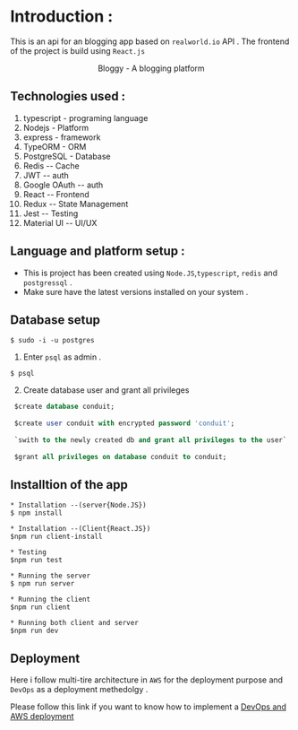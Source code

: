 # Introduction :
This is an api for an blogging app based on `realworld.io` API . The frontend of the project is build using `React.js`

<p align="center">Bloggy - A blogging platform</p>


## Technologies used :

1. typescript - programing language
2. Nodejs - Platform 
3. express - framework
4. TypeORM - ORM
5. PostgreSQL - Database
6. Redis -- Cache
7. JWT -- auth
8. Google OAuth -- auth
9. React -- Frontend
10. Redux -- State Management
11. Jest -- Testing
12. Material UI -- UI/UX

## Language and platform setup :
* This is project has been created using `Node.JS`,`typescript`, `redis` and `postgressql` .
* Make sure have the latest versions installed on your system .

## Database setup

```$ sudo -i -u postgres```

1. Enter `psql` as admin .

```$ psql```

2. Create database user and grant all privileges 

```SQL
 $create database conduit;
 
 $create user conduit with encrypted password 'conduit';
 
 `swith to the newly created db and grant all privileges to the user`
 
 $grant all privileges on database conduit to conduit;

```

## Installtion of the app

```
* Installation --(server{Node.JS})
$ npm install

* Installation --(Client{React.JS})
$npm run client-install

* Testing 
$npm run test

* Running the server
$ npm run server

* Running the client
$npm run client

* Running both client and server
$npm run dev
```

## Deployment
Here i follow multi-tire architecture in `AWS` for the deployment purpose and `DevOps` as a deployment methedolgy .
 
Please follow this link if you want to know how to implement a [DevOps and AWS deployment](http://dev.to/nodejs-deployment-with-DevOps-on-AWS)
